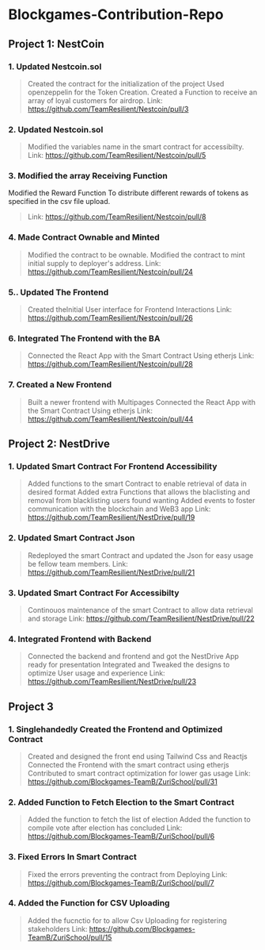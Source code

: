 # Blockgames-Contribution-Repo

## Project 1: NestCoin
### 1. Updated Nestcoin.sol
> Created the contract for the initialization of the project
> Used openzeppelin for the Token Creation.
> Created a Function to receive an array of loyal customers for airdrop.
> Link: https://github.com/TeamResilient/Nestcoin/pull/3
### 2. Updated Nestcoin.sol
> Modified the variables name in the smart contract for accessibilty.
> Link: https://github.com/TeamResilient/Nestcoin/pull/5
### 3. Modified the array Receiving Function
 Modified the Reward Function To distribute different rewards of tokens as specified in the csv file upload.
> Link: https://github.com/TeamResilient/Nestcoin/pull/8
### 4. Made Contract Ownable and Minted
> Modified the contract to be ownable.
> Modified the contract to mint initial supply to deployer's address.
> Link: https://github.com/TeamResilient/Nestcoin/pull/24
### 5.. Updated The Frontend
> Created theInitial User interface for Frontend Interactions
> Link: https://github.com/TeamResilient/Nestcoin/pull/26
### 6. Integrated The Frontend with the BA
> Connected the React App with the Smart Contract Using etherjs
> Link: https://github.com/TeamResilient/Nestcoin/pull/28
### 7. Created a New Frontend
> Built a newer frontend with Multipages
> Connected the React App with the Smart Contract Using etherjs
>Link: https://github.com/TeamResilient/Nestcoin/pull/44


## Project 2: NestDrive
### 1. Updated Smart Contract For Frontend Accessibility
> Added functions to the smart Contract to enable retrieval of data in  desired format
> Added extra Functions  that allows the blaclisting and removal from blacklisting users found wanting 
> Added events to foster communication with the blockchain and WeB3 app
> Link: https://github.com/TeamResilient/NestDrive/pull/19
### 2. Updated Smart Contract Json
> Redeployed the smart Contract and updated the Json for easy usage be fellow team members.
> Link: https://github.com/TeamResilient/NestDrive/pull/21
### 3. Updated Smart Contract For Accessibilty
>Continouos maintenance of the smart Contract to allow data retrieval and storage
> Link: https://github.com/TeamResilient/NestDrive/pull/22
### 4. Integrated Frontend with Backend
> Connected the backend and frontend and got the NestDrive App ready for presentation
> Integrated and Tweaked the designs to optimize User usage and experience
> Link: https://github.com/TeamResilient/NestDrive/pull/23

## Project 3
### 1. Singlehandedly Created the Frontend and Optimized Contract
> Created and designed the front end using Tailwind Css and Reactjs
> Connected the Frontend with the smart contract using etherjs
> Contributed to smart contract optimization for lower gas usage
> Link: https://github.com/Blockgames-TeamB/ZuriSchool/pull/31
> 
### 2. Added Function to Fetch Election to the Smart Contract
> Added the function to fetch the list of election
> Added the function to compile vote after election has concluded
> Link: https://github.com/Blockgames-TeamB/ZuriSchool/pull/6
### 3. Fixed Errors In Smart Contract
> Fixed the errors preventing the contract from Deploying
> Link: https://github.com/Blockgames-TeamB/ZuriSchool/pull/7
### 4. Added the Function for CSV Uploading
> Added the fucnctio for to allow Csv Uploading for registering stakeholders
> Link: https://github.com/Blockgames-TeamB/ZuriSchool/pull/15

